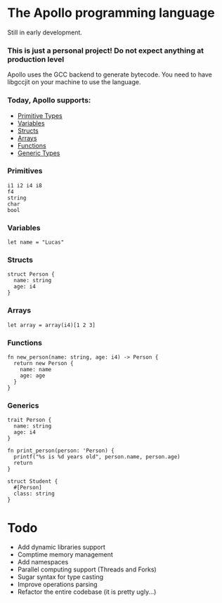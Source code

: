 # The Apollo programming language
Still in early development.
### This is just a personal project! Do not expect anything at production level

Apollo uses the GCC backend to generate bytecode. You need to have libgccjit on your machine to use the language.

### Today, Apollo supports:
- [Primitive Types](#primitives)
- [Variables](#variables)
- [Structs](#structs)
- [Arrays](#arrays)
- [Functions](#functions)
- [Generic Types](#generics)

### Primitives
```
i1 i2 i4 i8
f4
string
char
bool
```

### Variables
```
let name = "Lucas"
```

### Structs
```
struct Person {
  name: string
  age: i4
}
```

### Arrays
```
let array = array(i4)[1 2 3]
```

### Functions
```
fn new_person(name: string, age: i4) -> Person {
  return new Person {
    name: name
    age: age
  }
}
```

### Generics
```
trait Person {
  name: string
  age: i4
}

fn print_person(person: 'Person) {
  printf("%s is %d years old", person.name, person.age)
  return
}

struct Student {
  #[Person]
  class: string
}
```

# Todo
- Add dynamic libraries support
- Comptime memory management
- Add namespaces
- Parallel computing support (Threads and Forks)
- Sugar syntax for type casting
- Improve operations parsing
- Refactor the entire codebase (it is pretty ugly...)
